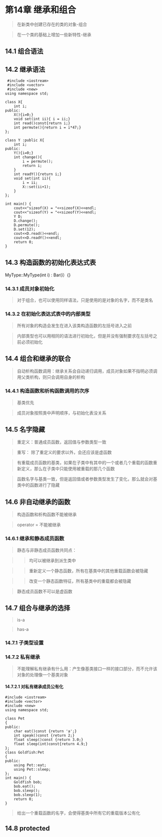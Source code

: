 # 第14章 继承和组合

>在新类中创建已存在的类的对象-组合

>在一个类的基础上增加一些新特性-继承

## 14.1 组合语法

## 14.2 继承语法


```
 #include <iostream>
 #include <vector>
 #include <new>
using namespace std;

class X{
    int i;
public:
    X(){i=0;}
    void set(int ii){ i = ii;}
    int read()const{return i;}
    int permute(){return i = i*47;}
};

class Y :public X{
    int i;
public:
    Y(){i=0;}
    int change(){
        i = permute();
        return i;
    }
    int readY(){return i;}
    void set(int ii){
        i = ii;
        X::set(ii+1);
    }
};

int main() {
    cout<<"sizeof(X) = "<<sizeof(X)<<endl;
    cout<<"sizeof(Y) = "<<sizeof(Y)<<endl;
    Y D;
    D.change();
    D.permute();
    D.set(12);
    cout<<D.read()<<endl;
    cout<<D.readY()<<endl;
    return 0;
}
```

## 14.3 构造函数的初始化表达式表

MyType::MyType(int i) : Bar(i）{}

### 14.3.1 成员对象初始化

>对于组合，也可以使用同样语法，只是使用的是对象的名字，而不是类名

### 14.3.2 在初始化表达式表中的内部类型

>所有对象的构造会发生在进入该类构造函数的左括号进入之前

>内部类型也可以用相同的语法进行初始化，但是并没有强制要求在左括号之前必须初始化

## 14.4 组合和继承的联合

>自动析构函数调用：继承关系会自动递归调用，成员对象如果不指明必须调用父类析构，则只会调用自身的析构

### 14.4.1 构造函数和析构函数调用的次序

>基类优先

>成员对象按照类中声明顺序，与初始化表没关系

## 14.5 名字隐藏

>重定义：普通成员函数，返回值与参数类型一致

>重写： 除了重定义的要求以外，会还应该是虚函数

>有重载成员函数的基类，如果在子类中有其中的一个或者几个重载的函数重新定义，那么在子类中只能使用被重载的那几个函数

>函数名字与基类一致，但是返回值或者参数类型发生了变化，那么就会对基类中的函数进行了隐藏

## 14.6 非自动继承的函数

>构造函数和析构函数不能被继承

>operator = 不能被继承

### 14.6.1 继承和静态成员函数

>静态与非静态成员函数共同点：

>>均可以被继承到派生类中

>>重新定义一个静态函数，所有在基类中的其他重载函数会被隐藏

>>改变一个静态函数特征，所有基类中的重载都会被隐藏

>静态成员函数不可以是虚函数

## 14.7 组合与继承的选择

>is-a

>has-a

### 14.7.1 子类型设置

### 14.7.2 私有继承

>不能理解私有继承有什么用：产生像基类接口一样的接口部分，而不允许该对象的处理像一个基类对象

#### 14.7.2.1 对私有继承成员公有化

```
#include <iostream>
#include <vector>
#include <new>
using namespace std;

class Pet
{
public:
    char eat()const {return 'a';}
    int speak()const {return 2;}
    float sleep()const {return 3.0;}
    float sleep(int)const{return 4.9;}
};
class Goldfish:Pet
{
public:
    using Pet::eat;
    using Pet::sleep;
};
int main() {
    Goldfish bob;
    bob.eat();
    bob.sleep();
    bob.sleep(1);
    return 0;
}
```

>给出一个重载函数的名字，会使得基类中所有它的重载版本公有化

## 14.8 protected







































